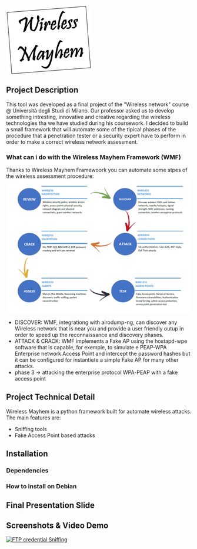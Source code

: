 <img src="images/logo.png" align="center"/>

## Project Description
This tool was developed as a final project of the "Wireless network" course @ Università degli Studi di Milano.
Our professor asked us to develop something intresting, innovative and creative regarding the wireless technologies tha we have studied during his coursework. 
I decided to build a small framework that will automate some of the tipical phases of the procedure that a penetration tester or a security expert have to perform in order to make a correct wireless network assessment.

### What can i do with the Wireless Mayhem Framework (WMF)
Thanks to Wireless Mayhem Framewoork you can automate some stpes of the wireless assessment procedure:
<img src="images/flowchartWIFIassessment.png" align="center"/>

- DISCOVER: WMF, integrationg with airodump-ng, can discover any Wireless network that is near you and provide a user friendly outup in order to speed up the reconnaissance and discovery phases.
- ATTACK & CRACK: WMF implements a Fake AP using the hostapd-wpe software that is capable, for exemple, to simulate e PEAP-WPA Enterprise network Access Point and intercept the password hashes but it can be configured for instantiete a simple Fake AP for many other attacks.
- phase 3 -> attacking the enterprise protocol WPA-PEAP with a fake access point 

## Project Technical Detail
Wireless Mayhem is a python framework built for automate wireless attacks.
The main features are:
- Sniffing tools
- Fake Access Point based attacks


## Installation

### Dependencies

### How to install on Debian

## 

## Final Presentation Slide

## Screenshots & Video Demo
[![FTP credential Sniffing](https://img.youtube.com/vi/KcH81PO7jVk/0.jpg)](https://www.youtube.com/watch?v=KcH81PO7jVk)


